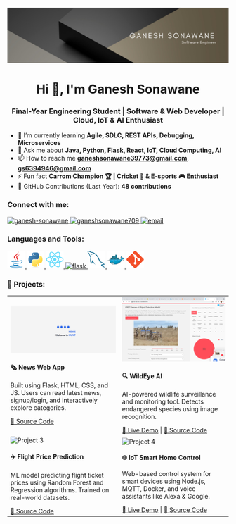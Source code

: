  ![logo](https://github.com/SonawaneGanes/GaneshSonawane/blob/main/Link.jpg)

<h1 align="center">Hi 👋, I'm Ganesh Sonawane</h1>
<h3 align="center">Final-Year Engineering Student | Software & Web Developer | Cloud, IoT & AI Enthusiast</h3> 



- 🌱 I’m currently learning **Agile, SDLC, REST APIs, Debugging, Microservices**
- 💬 Ask me about **Java, Python, Flask, React, IoT, Cloud Computing, AI**
- 📫 How to reach me **ganeshsonawane39773@gmail.com**, **gs6394946@gmail.com**
- ⚡ Fun fact **Carrom Champion 🏆 | Cricket 🏏 & E-sports 🎮 Enthusiast**
- 🎯 GitHub Contributions (Last Year): **48 contributions**


<h3 align="left">Connect with me:</h3>
<p align="left">
  <a href="https://linkedin.com/in/ganesh-sonawane-356179219" target="blank">
    <img align="center" src="https://raw.githubusercontent.com/rahuldkjain/github-profile-readme-generator/master/src/images/icons/Social/linked-in-alt.svg" alt="ganesh-sonawane" height="30" width="40" />
  </a>
  <a href="https://www.instagram.com/ganeshsonawane709" target="blank">
    <img align="center" src="https://raw.githubusercontent.com/rahuldkjain/github-profile-readme-generator/master/src/images/icons/Social/instagram.svg" alt="ganeshsonawane709" height="30" width="40" />
  </a>
  <a href="mailto:ganeshsonawane39773@gmail.com" target="blank">
    <img align="center" src="https://cdn-icons-png.flaticon.com/512/732/732200.png" alt="email" height="30" width="40" />
  </a>
</p>

<h3 align="left">Languages and Tools:</h3>
<p align="left"> 
  <a href="https://www.java.com" target="_blank" rel="noreferrer">
    <img src="https://raw.githubusercontent.com/devicons/devicon/master/icons/java/java-original.svg" alt="java" width="40" height="40"/>
  </a> 
  <a href="https://www.python.org" target="_blank" rel="noreferrer"> 
    <img src="https://raw.githubusercontent.com/devicons/devicon/master/icons/python/python-original.svg" alt="python" width="40" height="40"/>
  </a> 
  <a href="https://reactjs.org/" target="_blank" rel="noreferrer">
    <img src="https://raw.githubusercontent.com/devicons/devicon/master/icons/react/react-original.svg" alt="react" width="40" height="40"/>
  </a>
  <a href="https://flask.palletsprojects.com/" target="_blank" rel="noreferrer"> 
    <img src="https://www.vectorlogo.zone/logos/pocoo_flask/pocoo_flask-icon.svg" alt="flask" width="40" height="40"/>
  </a> 
  <a href="https://www.mysql.com/" target="_blank" rel="noreferrer">
    <img src="https://raw.githubusercontent.com/devicons/devicon/master/icons/mysql/mysql-original.svg" alt="mysql" width="40" height="40"/>
  </a>
  <a href="https://www.docker.com/" target="_blank" rel="noreferrer">
    <img src="https://raw.githubusercontent.com/devicons/devicon/master/icons/docker/docker-original.svg" alt="docker" width="40" height="40"/>
  </a>
  <a href="https://git-scm.com/" target="_blank" rel="noreferrer"> 
    <img src="https://raw.githubusercontent.com/devicons/devicon/master/icons/git/git-original.svg" alt="git" width="40" height="40"/>
  </a>
</p>


<h3 align="left">🚀 Projects:</h3>

<table>
  <tr>
    <td>
      <img src="https://github.com/SonawaneGanes/GaneshSonawane/blob/main/Screenshot%202025-05-20%20154147.png">
      <h4>🗞 News Web App</h4>
      <p>Built using Flask, HTML, CSS, and JS. Users can read latest news, signup/login, and interactively explore categories.</p>
      <a href="https://github.com/SonawaneGanes/NEWS-WEBSITE-USING-PYTHON-FLASK.git">📁 Source Code</a>
    </td>
     <td>
      <img src="https://github.com/SonawaneGanes/GaneshSonawane/blob/main/krstmodel.png">
      <h4>🔍 WildEye AI</h4>
      <p>AI-powered wildlife surveillance and monitoring tool. Detects endangered species using image recognition.</p>
      <a href="#">🔗 Live Demo</a> | <a href="#">📁 Source Code</a>
    </td>
  </tr>
  <tr>
    <td>
      <img src="https://images.unsplash.com/photo-1573164574572-cb89e39749b4" alt="Project 3" width="100">
      <h4>✈️ Flight Price Prediction</h4>
      <p>ML model predicting flight ticket prices using Random Forest and Regression algorithms. Trained on real-world datasets.</p>
      <a href="https://github.com/SonawaneGanes/Flight-Price-Prediction.git">📁 Source Code</a>
    </td>
    <td>
      <img src="https://images.unsplash.com/photo-1612831660479-b1f3dbbe02a6" alt="Project 4" width="100%">
      <h4>🌐 IoT Smart Home Control</h4>
      <p>Web-based control system for smart devices using Node.js, MQTT, Docker, and voice assistants like Alexa & Google.</p>
      <a href="#">🔗 Live Demo</a> | <a href="#">📁 Source Code</a>
    </td>
  </tr>
</table>



